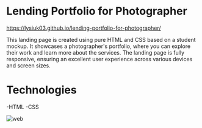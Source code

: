 # Lending Portfolio for Photographer

https://lysiuk03.github.io/lending-portfolio-for-photographer/

This landing page is created using pure HTML and CSS based on a student mockup. It showcases a photographer's portfolio, where you can explore their work and learn more about the services. The landing page is fully responsive, ensuring an excellent user experience across various devices and screen sizes.

# Technologies
-HTML
-CSS

![web](https://github.com/user-attachments/assets/1ad6c3ef-dd64-4638-aeb5-d0ddedb8226f)

